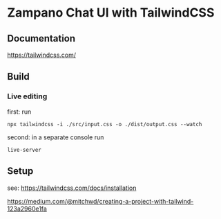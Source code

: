 # Zampano Chat UI with TailwindCSS

## Documentation
https://tailwindcss.com/

## Build
### Live editing
first: run
```
npx tailwindcss -i ./src/input.css -o ./dist/output.css --watch
```
second: in a separate console run
```
live-server
```

## Setup
see: https://tailwindcss.com/docs/installation

https://medium.com/@mitchwd/creating-a-project-with-tailwind-123a2960e1fa


